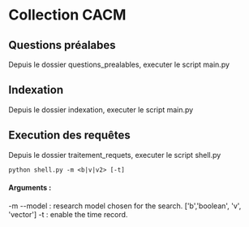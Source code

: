 # Collection CACM

## Questions préalabes
Depuis le dossier questions_prealables, executer le script main.py

## Indexation
Depuis le dossier indexation, executer le script main.py

## Execution des requêtes
Depuis le dossier traitement_requets, executer le script shell.py

```
python shell.py -m <b|v|v2> [-t]
```

#### Arguments : 
-m --model      : research model chosen for the search. ['b','boolean', 'v', 'vector']
-t              : enable the time record.

